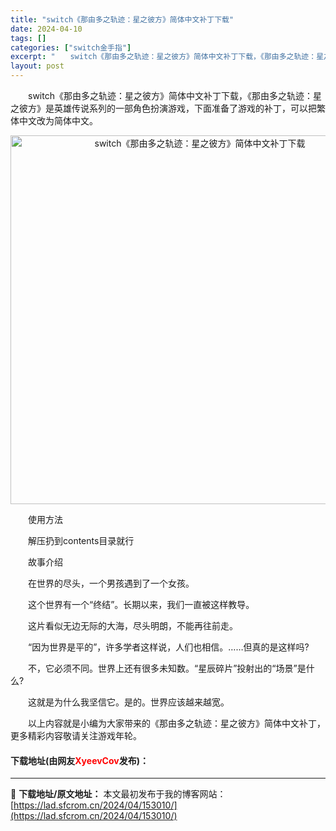 ```yaml
---
title: "switch《那由多之轨迹：星之彼方》简体中文补丁下载"
date: 2024-04-10
tags: []
categories: ["switch金手指"]
excerpt: "　　switch《那由多之轨迹：星之彼方》简体中文补丁下载，《那由多之轨迹：星之彼方》是英雄传说系列的一部角色扮演游戏，下面准备了游戏的补丁，可以把繁体中文改为简体中文。 　　使用方法 　　解压扔到contents目录就行 　　故事介绍 　　在世界的尽头，一个男孩遇到了一个女孩。 　　这个世界有一个&hellip;"
layout: post
---
```


 <p>　　switch《那由多之轨迹：星之彼方》简体中文补丁下载，《那由多之轨迹：星之彼方》是英雄传说系列的一部角色扮演游戏，下面准备了游戏的补丁，可以把繁体中文改为简体中文。</p> <p align="center"><img align="" border="0" src="https://lad.sfcrom.cn/wp-content/uploads/2024/04/20240410_6615e32563255.webp" width="590" alt="switch《那由多之轨迹：星之彼方》简体中文补丁下载" /></p> <p>　　使用方法</p> <p>　　解压扔到contents目录就行</p> <p>　　故事介绍</p> <p>　　在世界的尽头，一个男孩遇到了一个女孩。</p> <p>　　这个世界有一个&ldquo;终结&rdquo;。长期以来，我们一直被这样教导。</p> <p>　　这片看似无边无际的大海，尽头明朗，不能再往前走。</p> <p>　　&ldquo;因为世界是平的&rdquo;，许多学者这样说，人们也相信。&hellip;&hellip;但真的是这样吗?</p> <p>　　不，它必须不同。世界上还有很多未知数。&ldquo;星辰碎片&rdquo;投射出的&ldquo;场景&rdquo;是什么?</p> <p>　　这就是为什么我坚信它。是的。世界应该越来越宽。</p> <p>　　以上内容就是小编为大家带来的《那由多之轨迹：星之彼方》简体中文补丁，更多精彩内容敬请关注游戏年轮。</p> <p><h4>下载地址(由网友<font color="red">XyeevCov</font>发布)：</h4></p> 

---
📖 **下载地址/原文地址：** 本文最初发布于我的博客网站：[https://lad.sfcrom.cn/2024/04/153010/](https://lad.sfcrom.cn/2024/04/153010/)

